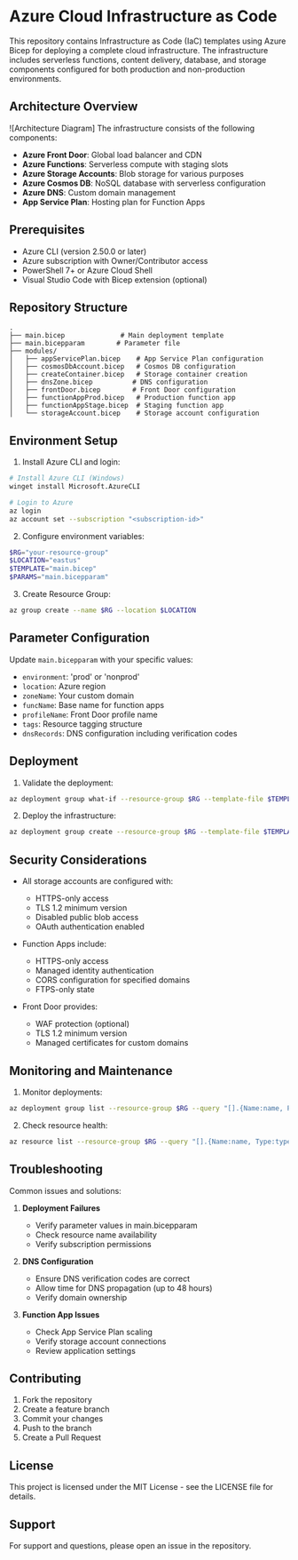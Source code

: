 # Azure Cloud Infrastructure as Code

This repository contains Infrastructure as Code (IaC) templates using Azure Bicep for deploying a complete cloud infrastructure. The infrastructure includes serverless functions, content delivery, database, and storage components configured for both production and non-production environments.

## Architecture Overview

![Architecture Diagram]
The infrastructure consists of the following components:

- **Azure Front Door**: Global load balancer and CDN
- **Azure Functions**: Serverless compute with staging slots
- **Azure Storage Accounts**: Blob storage for various purposes
- **Azure Cosmos DB**: NoSQL database with serverless configuration
- **Azure DNS**: Custom domain management
- **App Service Plan**: Hosting plan for Function Apps

## Prerequisites

- Azure CLI (version 2.50.0 or later)
- Azure subscription with Owner/Contributor access
- PowerShell 7+ or Azure Cloud Shell
- Visual Studio Code with Bicep extension (optional)

## Repository Structure

```
.
├── main.bicep              # Main deployment template
├── main.bicepparam        # Parameter file
├── modules/
│   ├── appServicePlan.bicep    # App Service Plan configuration
│   ├── cosmosDbAccount.bicep   # Cosmos DB configuration
│   ├── createContainer.bicep   # Storage container creation
│   ├── dnsZone.bicep          # DNS configuration
│   ├── frontDoor.bicep        # Front Door configuration
│   ├── functionAppProd.bicep   # Production function app
│   ├── functionAppStage.bicep  # Staging function app
│   └── storageAccount.bicep    # Storage account configuration
```

## Environment Setup

1. Install Azure CLI and login:
```bash
# Install Azure CLI (Windows)
winget install Microsoft.AzureCLI

# Login to Azure
az login
az account set --subscription "<subscription-id>"
```

2. Configure environment variables:
```powershell
$RG="your-resource-group"
$LOCATION="eastus"
$TEMPLATE="main.bicep"
$PARAMS="main.bicepparam"
```

3. Create Resource Group:
```bash
az group create --name $RG --location $LOCATION
```

## Parameter Configuration

Update `main.bicepparam` with your specific values:

- `environment`: 'prod' or 'nonprod'
- `location`: Azure region
- `zoneName`: Your custom domain
- `funcName`: Base name for function apps
- `profileName`: Front Door profile name
- `tags`: Resource tagging structure
- `dnsRecords`: DNS configuration including verification codes

## Deployment

1. Validate the deployment:
```bash
az deployment group what-if --resource-group $RG --template-file $TEMPLATE --parameters $PARAMS
```

2. Deploy the infrastructure:
```bash
az deployment group create --resource-group $RG --template-file $TEMPLATE --parameters $PARAMS
```

## Security Considerations

- All storage accounts are configured with:
  - HTTPS-only access
  - TLS 1.2 minimum version
  - Disabled public blob access
  - OAuth authentication enabled
  
- Function Apps include:
  - HTTPS-only access
  - Managed identity authentication
  - CORS configuration for specified domains
  - FTPS-only state

- Front Door provides:
  - WAF protection (optional)
  - TLS 1.2 minimum version
  - Managed certificates for custom domains

## Monitoring and Maintenance

1. Monitor deployments:
```bash
az deployment group list --resource-group $RG --query "[].{Name:name, ProvisioningState:properties.provisioningState}" -o table
```

2. Check resource health:
```bash
az resource list --resource-group $RG --query "[].{Name:name, Type:type, Status:properties.provisioningState}" -o table
```

## Troubleshooting

Common issues and solutions:

1. **Deployment Failures**
   - Verify parameter values in main.bicepparam
   - Check resource name availability
   - Verify subscription permissions

2. **DNS Configuration**
   - Ensure DNS verification codes are correct
   - Allow time for DNS propagation (up to 48 hours)
   - Verify domain ownership

3. **Function App Issues**
   - Check App Service Plan scaling
   - Verify storage account connections
   - Review application settings

## Contributing

1. Fork the repository
2. Create a feature branch
3. Commit your changes
4. Push to the branch
5. Create a Pull Request

## License

This project is licensed under the MIT License - see the LICENSE file for details.
## Support

For support and questions, please open an issue in the repository.
